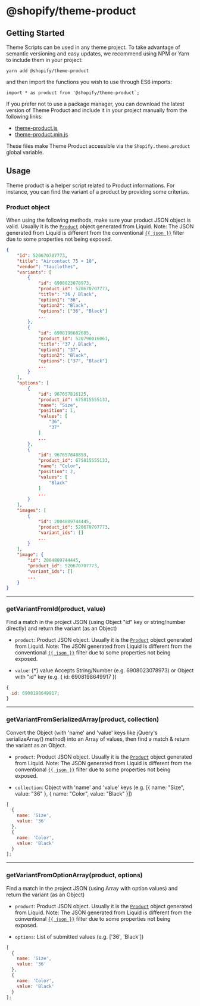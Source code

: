 # @shopify/theme-product

## Getting Started

Theme Scripts can be used in any theme project. To take advantage of semantic versioning and easy updates, we recommend using NPM or Yarn to include them in your project:

```
yarn add @shopify/theme-product
```

and then import the functions you wish to use through ES6 imports:

```
import * as product from '@shopify/theme-product`;
```

If you prefer not to use a package manager, you can download the latest version of Theme Product and include it in your project manually from the following links:

- [theme-product.js](http://unpkg.com/@shopify/theme-product@latest/dist/theme-product.js)
- [theme-product.min.js](http://unpkg.com/@shopify/theme-product@latest/dist/theme-product.min.js)

These files make Theme Product accessible via the `Shopify.theme.product` global variable.

## Usage

Theme product is a helper script related to Product informations. For instance, you can find the variant of a product by providing some criterias.

### Product object

When using the following methods, make sure your product JSON object is valid. Usually it is the [`Product`](https://help.shopify.com/en/themes/liquid/objects/product) object generated from Liquid.
Note: The JSON generated from Liquid is different from the conventional [`{{ json }}`](https://help.shopify.com/en/themes/liquid/filters/additional-filters#json) filter due to some properties not being exposed.

```json
{
    "id": 520670707773,
    "title": "Aircontact 75 + 10",
    "vendor": "tauclothes",
    "variants": [
        {
            "id": 6908023078973,
            "product_id": 520670707773,
            "title": "36 / Black",
            "option1": "36",
            "option2": "Black",
            "options": ["36", "Black"]
            ...
        },
        {
            "id": 6908198682685,
            "product_id": 520790016061,
            "title": "37 / Black",
            "option1": "37",
            "option2": "Black",
            "options": ["37", "Black"]
            ...
        }
    ],
    "options": [
        {
            "id": 967657816125,
            "product_id": 675815555133,
            "name": "Size",
            "position": 1,
            "values": [
                "36",
                "37"
            ]
            ...
        },
        {
            "id": 967657848893,
            "product_id": 675815555133,
            "name": "Color",
            "position": 2,
            "values": [
                "Black"
            ]
            ...
        }
    ],
    "images": [
        {
            "id": 2004809744445,
            "product_id": 520670707773,
            "variant_ids": []
            ...
        }
    ],
    "image": {
        "id": 2004809744445,
        "product_id": 520670707773,
        "variant_ids": []
        ...
    }
}
```

---

### getVariantFromId(product, value)

Find a match in the project JSON (using Object "id" key or string/number directly) and return the variant (as an Object)

- `product`: Product JSON object. Usually it is the [`Product`](https://help.shopify.com/en/themes/liquid/objects/product) object generated from Liquid.
  Note: The JSON generated from Liquid is different from the conventional [`{{ json }}`](https://help.shopify.com/en/themes/liquid/filters/additional-filters#json) filter due to some properties not being exposed.

- `value`: {\*} value Accepts String/Number (e.g. 6908023078973) or Object with "id" key (e.g. { id: 6908198649917 })

```javascript
{
  id: 6908198649917;
}
```

---

### getVariantFromSerializedArray(product, collection)

Convert the Object (with 'name' and 'value' keys like jQuery's serializeArray() method) into an Array of values, then find a match & return the variant as an Object.

- `product`: Product JSON object. Usually it is the [`Product`](https://help.shopify.com/en/themes/liquid/objects/product) object generated from Liquid.
  Note: The JSON generated from Liquid is different from the conventional [`{{ json }}`](https://help.shopify.com/en/themes/liquid/filters/additional-filters#json) filter due to some properties not being exposed.

- `collection`: Object with 'name' and 'value' keys (e.g. [{ name: "Size", value: "36" }, { name: "Color", value: "Black" }])

```javascript
[
  {
    name: 'Size',
    value: '36'
  },
  {
    name: 'Color',
    value: 'Black'
  }
];
```

---

### getVariantFromOptionArray(product, options)

Find a match in the project JSON (using Array with option values) and return the variant (as an Object)

- `product`: Product JSON object. Usually it is the [`Product`](https://help.shopify.com/en/themes/liquid/objects/product) object generated from Liquid.
  Note: The JSON generated from Liquid is different from the conventional [`{{ json }}`](https://help.shopify.com/en/themes/liquid/filters/additional-filters#json) filter due to some properties not being exposed.

- `options`: List of submitted values (e.g. ['36', 'Black'])

```javascript
[
  {
    name: 'Size',
    value: '36'
  },
  {
    name: 'Color',
    value: 'Black'
  }
];
```
